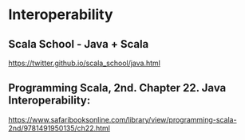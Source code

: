 # Interoperability

## Scala School - Java + Scala
https://twitter.github.io/scala_school/java.html

## Programming Scala, 2nd. Chapter 22. Java Interoperability:
https://www.safaribooksonline.com/library/view/programming-scala-2nd/9781491950135/ch22.html